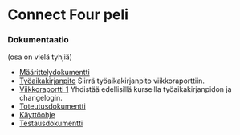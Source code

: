 # Connect Four peli

### Dokumentaatio
(osa on vielä tyhjiä)
- [Määrittelydokumentti](https://github.com/lottapispa/connect-four-tiralabra/blob/master/dokumentaatio/vaatimusmaarittely.md)
- [Työaikakirjanpito](https://github.com/lottapispa/connect-four-tiralabra/blob/master/dokumentaatio/tyoaikakirjanpito.md) Siirrä työaikakirjanpito viikkoraporttiin.
- [Viikkoraportti 1](https://github.com/lottapispa/connect-four-tiralabra/blob/master/dokumentaatio/viikkoraportti1.md) Yhdistää edellisillä kurseilla työaikakirjanpidon ja changelogin.
- [Toteutusdokumentti](https://github.com/lottapispa/connect-four-tiralabra/blob/master/dokumentaatio/toteutus.md)
- [Käyttöohje](https://github.com/lottapispa/connect-four-tiralabra/blob/master/dokumentaatio/kayttoohje.md)
- [Testausdokumentti](https://github.com/lottapispa/connect-four-tiralabra/blob/master/dokumentaatio/testaus.md)
